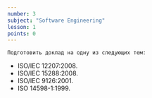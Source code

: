 ```yaml
---
number: 3
subject: "Software Engineering"
lesson: 1
points: 0
---
```


`Подготовить доклад на одну из следующих тем:`

- ISO/IEC 12207:2008.
- ISO/IEC 15288:2008.
- ISO/IEC 9126:2001.
- ISO 14598-1:1999.